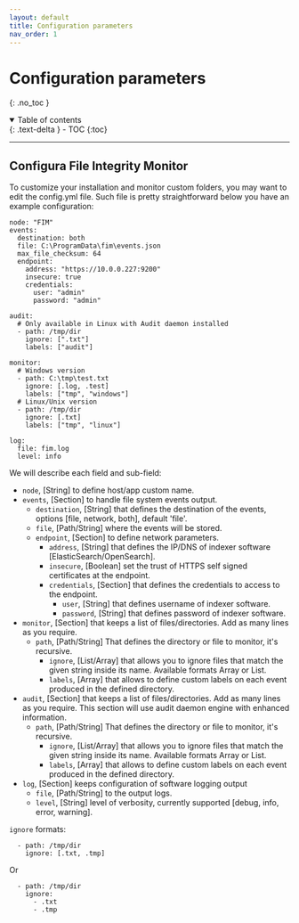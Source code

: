 ```yaml
---
layout: default
title: Configuration parameters
nav_order: 1
---
```


# Configuration parameters
{: .no_toc }

<details open markdown="block">
  <summary>
    Table of contents
  </summary>
  {: .text-delta }
- TOC
{:toc}
</details>

---

## Configura File Integrity Monitor

To customize your installation and monitor custom folders, you may want to edit the config.yml file. Such file is pretty straightforward below you have an example configuration:

```
node: "FIM"
events:
  destination: both
  file: C:\ProgramData\fim\events.json
  max_file_checksum: 64
  endpoint:
    address: "https://10.0.0.227:9200"
    insecure: true
    credentials:
      user: "admin"
      password: "admin"

audit:
  # Only available in Linux with Audit daemon installed
  - path: /tmp/dir
    ignore: [".txt"]
    labels: ["audit"]

monitor:
  # Windows version
  - path: C:\tmp\test.txt
    ignore: [.log, .test]
    labels: ["tmp", "windows"]
  # Linux/Unix version
  - path: /tmp/dir
    ignore: [.txt]
    labels: ["tmp", "linux"]

log:
  file: fim.log
  level: info
```

We will describe each field and sub-field:
- `node`, [String] to define host/app custom name.
- `events`, [Section] to handle file system events output.
  - `destination`, [String] that defines the destination of the events, options [file, network, both], default 'file'.
  - `file`, [Path/String] where the events will be stored.
  - `endpoint`, [Section] to define network parameters. 
    - `address`, [String] that defines the IP/DNS of indexer software [ElasticSearch/OpenSearch].
    - `insecure`, [Boolean] set the trust of HTTPS self signed certificates at the endpoint.
    - `credentials`, [Section] that defines the credentials to access to the endpoint. 
      - `user`, [String] that defines username of indexer software.
      - `password`, [String] that defines password of indexer software.
- `monitor`, [Section] that keeps a list of files/directories. Add as many lines as you require.
  - `path`, [Path/String] That defines the directory or file to monitor, it's recursive.
    - `ignore`, [List/Array] that allows you to ignore files that match the given string inside its name. Available formats Array or List.
    - `labels`, [Array] that allows to define custom labels on each event produced in the defined directory.
- `audit`, [Section] that keeps a list of files/directories. Add as many lines as you require. This section will use audit daemon engine with enhanced information.
  - `path`, [Path/String] That defines the directory or file to monitor, it's recursive.
    - `ignore`, [List/Array] that allows you to ignore files that match the given string inside its name. Available formats Array or List.
    - `labels`, [Array] that allows to define custom labels on each event produced in the defined directory.
- `log`, [Section] keeps configuration of software logging output
  - `file`, [Path/String] to the output logs.
  - `level`, [String] level of verbosity, currently supported [debug, info, error, warning].

`ignore` formats:
```
  - path: /tmp/dir
    ignore: [.txt, .tmp]
```
Or
```
  - path: /tmp/dir
    ignore:
      - .txt
      - .tmp
```